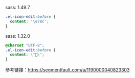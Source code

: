 sass: 1.49.7

```css
.el-icon-edit:before {
  content: '\e78c';
}
```

sass: 1.32.0

```css
@charset "UTF-8";
.el-icon-edit:before {
  content: \"\";
}
```

参考链接：https://segmentfault.com/a/1190000040823303

